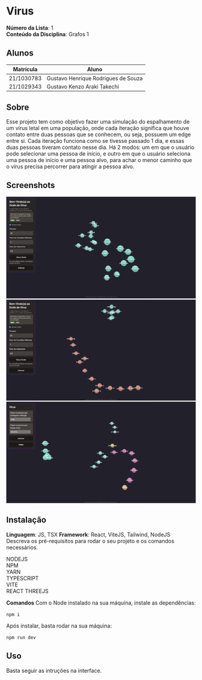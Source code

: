# Virus

**Número da Lista**: 1<br>
**Conteúdo da Disciplina**: Grafos 1<br>

## Alunos

| Matrícula  | Aluno                               |
| ---------- | ----------------------------------- |
| 21/1030783 | Gustavo Henrique Rodrigues de Souza |
| 21/1029343 | Gustavo Kenzo Araki Takechi         |

## Sobre

Esse projeto tem como objetivo fazer uma simulação do espalhamento de um vírus letal em uma população, onde cada iteração significa que houve contato entre duas pessoas
que se conhecem, ou seja, possuem um edge entre si. Cada iteração funciona como se tivesse passado 1 dia, e essas duas pessoas tiveram contato nesse dia. Há 2 modos: um em que
o usuário pode selecionar uma pessoa de início, e outro em que o usuário seleciona uma pessoa de início e uma pessoa alvo, para achar o menor caminho que o vírus precisa percorrer para atingir a pessoa alvo.

## Screenshots

![imagem1](/screenshots/1.png)
![imagem2](/screenshots/2.png)
![imagem3](/screenshots/3.png)

## Instalação

**Linguagem**: JS, TSX
**Framework**: React, ViteJS, Tailwind, NodeJS <br>
Descreva os pré-requisitos para rodar o seu projeto e os comandos necessários.

NODEJS <br />
NPM <br />
YARN <br />
TYPESCRIPT <br />
VITE <br />
REACT THREEJS <br />

**Comandos**
Com o Node instalado na sua máquina, instale as dependências: <br />

```
npm i
```

Após instalar, basta rodar na sua máquina: <br />

```
npm run dev
```

## Uso

Basta seguir as intruções na interface.
